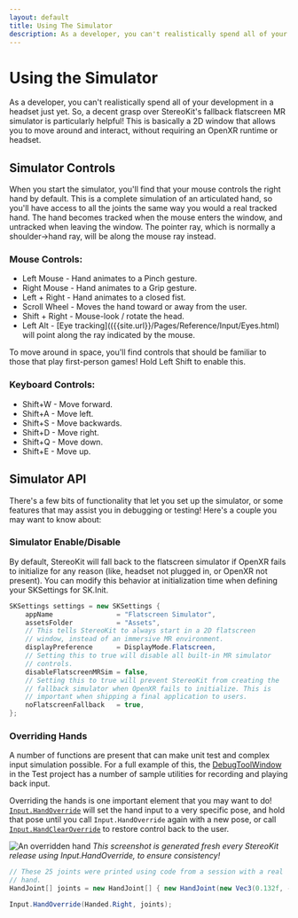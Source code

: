 ```yaml
---
layout: default
title: Using The Simulator
description: As a developer, you can't realistically spend all of your development in a headset just yet. So, a decent grasp over StereoKit's fallback flatscreen MR simulator i...
---
```


# Using the Simulator

As a developer, you can't realistically spend all of your development in
a headset just yet. So, a decent grasp over StereoKit's fallback
flatscreen MR simulator is particularly helpful! This is basically a 2D
window that allows you to move around and interact, without requiring an
OpenXR runtime or headset.

## Simulator Controls

When you start the simulator, you'll find that your mouse controls the
right hand by default. This is a complete simulation of an articulated
hand, so you'll have access to all the joints the same way you would a
real tracked hand. The hand becomes tracked when the mouse enters the
window, and untracked when leaving the window. The pointer ray, which is
normally a shoulder->hand ray, will be along the mouse ray instead.

### Mouse Controls:
- Left Mouse - Hand animates to a Pinch gesture.
- Right Mouse - Hand animates to a Grip gesture.
- Left + Right - Hand animates to a closed fist.
- Scroll Wheel - Moves the hand toward or away from the user.
- Shift + Right - Mouse-look / rotate the head.
- Left Alt - [Eye tracking](({{site.url}}/Pages/Reference/Input/Eyes.html) will point along the ray indicated by the mouse.

To move around in space, you'll find controls that should be familiar to
those that play first-person games! Hold Left Shift to enable this.

### Keyboard Controls:
- Shift+W - Move forward.
- Shift+A - Move left.
- Shift+S - Move backwards.
- Shift+D - Move right.
- Shift+Q - Move down.
- Shift+E - Move up.

## Simulator API

There's a few bits of functionality that let you set up the simulator, or
some features that may assist you in debugging or testing! Here's a
couple you may want to know about:

### Simulator Enable/Disable

By default, StereoKit will fall back to the flatscreen simulator if
OpenXR fails to initialize for any reason (like, headset not plugged in,
or OpenXR not present). You can modify this behavior at initialization
time when defining your SKSettings for SK.Init.
```csharp
SKSettings settings = new SKSettings {
	appName                = "Flatscreen Simulator",
	assetsFolder           = "Assets",
	// This tells StereoKit to always start in a 2D flatscreen
	// window, instead of an immersive MR environment.
	displayPreference      = DisplayMode.Flatscreen,
	// Setting this to true will disable all built-in MR simulator
	// controls.
	disableFlatscreenMRSim = false,
	// Setting this to true will prevent StereoKit from creating the
	// fallback simulator when OpenXR fails to initialize. This is
	// important when shipping a final application to users.
	noFlatscreenFallback   = true,
};
```

### Overriding Hands

A number of functions are present that can make unit test and
complex input simulation possible. For a full example of this,
the [DebugToolWindow](https://github.com/StereoKit/StereoKit/blob/master/Examples/StereoKitTest/DebugToolWindow.cs)
in the Test project has a number of sample utilities for
recording and playing back input.

Overriding the hands is one important element that you may want
to do! [`Input.HandOverride`]({{site.url}}/Pages/Reference/Input/HandOverride.html)
will set the hand input to a very specific pose, and hold that
pose until you call `Input.HandOverride` again with a new pose,
or call [`Input.HandClearOverride`]({{site.url}}/Pages/Reference/Input/HandClearOverride.html)
to restore control back to the user.

![An overridden hand]({{site.screen_url}}/HandOverride.jpg)
_This screenshot is generated fresh every StereoKit release using Input.HandOverride, to ensure consistency!_
```csharp
// These 25 joints were printed using code from a session with a real
// hand.
HandJoint[] joints = new HandJoint[] { new HandJoint(new Vec3(0.132f, -0.221f, -0.168f), new Quat(-0.445f, -0.392f, 0.653f, -0.472f), 0.021f), new HandJoint(new Vec3(0.132f, -0.221f, -0.168f), new Quat(-0.445f, -0.392f, 0.653f, -0.472f), 0.021f), new HandJoint(new Vec3(0.141f, -0.181f, -0.181f), new Quat(-0.342f, -0.449f, 0.618f, -0.548f), 0.014f), new HandJoint(new Vec3(0.139f, -0.151f, -0.193f), new Quat(-0.409f, -0.437f, 0.626f, -0.499f), 0.010f), new HandJoint(new Vec3(0.141f, -0.133f, -0.198f), new Quat(-0.409f, -0.437f, 0.626f, -0.499f), 0.010f), new HandJoint(new Vec3(0.124f, -0.229f, -0.172f), new Quat(0.135f, -0.428f, 0.885f, -0.125f), 0.024f), new HandJoint(new Vec3(0.103f, -0.184f, -0.209f), new Quat(0.176f, -0.530f, 0.774f, -0.299f), 0.013f), new HandJoint(new Vec3(0.078f, -0.153f, -0.225f), new Quat(0.173f, -0.645f, 0.658f, -0.349f), 0.010f), new HandJoint(new Vec3(0.061f, -0.135f, -0.228f), new Quat(-0.277f, 0.674f, -0.623f, 0.283f), 0.010f), new HandJoint(new Vec3(0.050f, -0.125f, -0.227f), new Quat(-0.277f, 0.674f, -0.623f, 0.283f), 0.010f), new HandJoint(new Vec3(0.119f, -0.235f, -0.172f), new Quat(0.147f, -0.399f, 0.847f, -0.318f), 0.024f), new HandJoint(new Vec3(0.088f, -0.200f, -0.211f), new Quat(0.282f, -0.603f, 0.697f, -0.268f), 0.012f), new HandJoint(new Vec3(0.056f, -0.169f, -0.216f), new Quat(-0.370f, 0.871f, -0.308f, 0.099f), 0.010f), new HandJoint(new Vec3(0.045f, -0.156f, -0.195f), new Quat(-0.463f, 0.884f, -0.022f, -0.066f), 0.010f), new HandJoint(new Vec3(0.047f, -0.155f, -0.178f), new Quat(-0.463f, 0.884f, -0.022f, -0.066f), 0.010f), new HandJoint(new Vec3(0.111f, -0.244f, -0.173f), new Quat(0.182f, -0.436f, 0.778f, -0.414f), 0.022f), new HandJoint(new Vec3(0.074f, -0.213f, -0.205f), new Quat(-0.353f, 0.622f, -0.656f, 0.244f), 0.011f), new HandJoint(new Vec3(0.046f, -0.189f, -0.204f), new Quat(-0.436f, 0.891f, -0.073f, -0.108f), 0.010f), new HandJoint(new Vec3(0.048f, -0.184f, -0.182f), new Quat(-0.451f, 0.811f, 0.264f, -0.263f), 0.010f), new HandJoint(new Vec3(0.061f, -0.188f, -0.168f), new Quat(-0.451f, 0.811f, 0.264f, -0.263f), 0.010f), new HandJoint(new Vec3(0.105f, -0.250f, -0.170f), new Quat(0.219f, -0.470f, 0.678f, -0.521f), 0.020f), new HandJoint(new Vec3(0.062f, -0.228f, -0.196f), new Quat(-0.444f, 0.610f, -0.623f, 0.206f), 0.010f), new HandJoint(new Vec3(0.044f, -0.215f, -0.192f), new Quat(-0.501f, 0.841f, -0.094f, -0.183f), 0.010f), new HandJoint(new Vec3(0.048f, -0.209f, -0.176f), new Quat(-0.521f, 0.682f, 0.251f, -0.448f), 0.010f), new HandJoint(new Vec3(0.061f, -0.207f, -0.168f), new Quat(-0.521f, 0.682f, 0.251f, -0.448f), 0.010f), new HandJoint(new Vec3(0.098f, -0.222f, -0.191f), new Quat(0.308f, -0.906f, 0.288f, -0.042f), 0.000f), new HandJoint(new Vec3(0.131f, -0.251f, -0.164f), new Quat(0.188f, -0.436f, 0.844f, -0.248f), 0.000f) };

Input.HandOverride(Handed.Right, joints);
```


